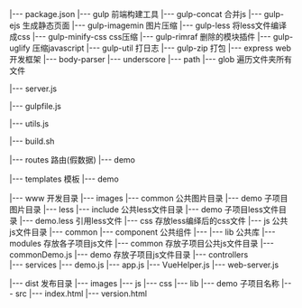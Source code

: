 

|--- package.json
     |--- gulp  前端构建工具
     |--- gulp-concat  合并js
     |--- gulp-ejs  生成静态页面
     |--- gulp-imagemin  图片压缩
     |--- gulp-less  将less文件编译成css
     |--- gulp-minify-css  css压缩
     |--- gulp-rimraf  删除的模块插件
     |--- gulp-uglify  压缩javascript
     |--- gulp-util  打日志
     |--- gulp-zip 打包
     |--- express web开发框架
     |--- body-parser 
     |--- underscore
     |--- path 
     |--- glob 遍历文件夹所有文件

|--- server.js

|--- gulpfile.js

|--- utils.js

|--- build.sh

|--- routes  路由(假数据)
     |--- demo  


|--- templates  模板
     |--- demo

|--- www  开发目录
     |--- images
          |--- common 公共图片目录
          |--- demo 子项目图片目录
     |--- less
          |--- include 公共less文件目录
          |--- demo 子项目less文件目录
          |--- demo.less  引用less文件
     |--- css 存放less编绎后的css文件
     |--- js 公共js文件目录
          |--- common 
          |--- component 公共组件
          |--- 
     |--- lib  公共库
     |--- modules 存放各子项目js文件
          |--- common 存放子项目公共js文件目录
               |--- commonDemo.js
          |--- demo 存放子项目js文件目录
               |--- controllers  
               |--- services
               |--- demo.js
          |--- app.js
          |--- VueHelper.js
     |--- web-server.js

|--- dist  发布目录
     |--- images 
     |--- js 
     |--- css
     |--- lib
     |--- demo  子项目名称
     |--- src
     |--- index.html
     |--- version.html



